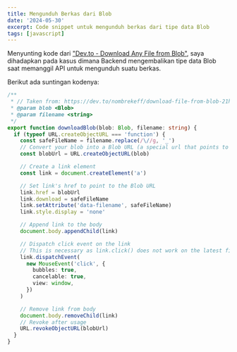```yaml
---
title: Mengunduh Berkas dari Blob
date: '2024-05-30'
excerpt: Code snippet untuk mengunduh berkas dari tipe data Blob
tags: [javascript]
---
```


Menyunting kode dari ["Dev.to - Download Any File from Blob"](https://dev.to/nombrekeff/download-file-from-blob-21ho), saya dihadapkan pada kasus dimana Backend mengembalikan tipe data Blob saat memanggil API untuk mengunduh suatu berkas.

Berikut ada suntingan kodenya:

```ts
/**
 * // Taken from: https://dev.to/nombrekeff/download-file-from-blob-21ho
 * @param blob <Blob>
 * @param filename <string>
 */
export function downloadBlob(blob: Blob, filename: string) {
  if (typeof URL.createObjectURL === 'function') {
    const safeFileName = filename.replace(/\//g, '_')
    // Convert your blob into a Blob URL (a special url that points to an object in the browser's memory)
    const blobUrl = URL.createObjectURL(blob)

    // Create a link element
    const link = document.createElement('a')

    // Set link's href to point to the Blob URL
    link.href = blobUrl
    link.download = safeFileName
    link.setAttribute('data-filename', safeFileName)
    link.style.display = 'none'

    // Append link to the body
    document.body.appendChild(link)

    // Dispatch click event on the link
    // This is necessary as link.click() does not work on the latest firefox
    link.dispatchEvent(
      new MouseEvent('click', {
        bubbles: true,
        cancelable: true,
        view: window,
      })
    )

    // Remove link from body
    document.body.removeChild(link)
    // Revoke after usage
    URL.revokeObjectURL(blobUrl)
  }
}
```

